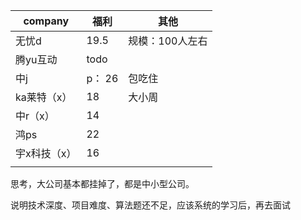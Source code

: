 | company      | 福利   | 其他            |
| ------------ | ------ | --------------- |
| 无忧d        | 19.5   | 规模：100人左右 |
| 腾yu互动     | todo   |                 |
| 中j          | p： 26 | 包吃住          |
| ka莱特（x）  | 18     | 大小周          |
| 中r（x）     | 14     |                 |
| 鸿ps         | 22     |                 |
| 宇x科技（x） | 16     |                 |
|              |        |                 |

思考，大公司基本都挂掉了，都是中小型公司。

说明技术深度、项目难度、算法题还不足，应该系统的学习后，再去面试